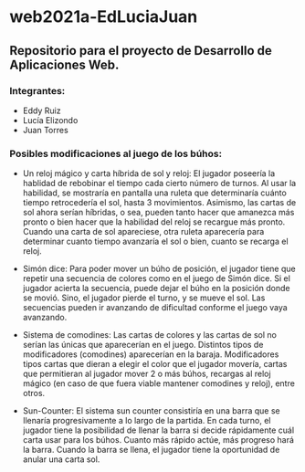 # web2021a-EdLuciaJuan

## Repositorio para el proyecto de Desarrollo de Aplicaciones Web.

### Integrantes:
- Eddy Ruiz
- Lucía Elizondo
- Juan Torres

### Posibles modificaciones al juego de los búhos:

- Un reloj mágico y carta híbrida de sol y reloj: El jugador poseería la hablidad de rebobinar el tiempo cada cierto número de turnos. Al usar la habilidad, se mostraría en pantalla una ruleta que determinaría cuánto tiempo retrocedería el sol, hasta 3 movimientos. Asimismo, las cartas de sol ahora serían híbridas, o sea, pueden tanto hacer que amanezca más pronto o bien hacer que la habilidad del reloj se recargue más pronto. Cuando una carta de sol apareciese, otra ruleta aparecería para determinar cuanto tiempo avanzaría el sol o bien, cuanto se recarga el reloj.

- Simón dice: Para poder mover un búho de posición, el jugador tiene que repetir una secuencia de colores como en el juego de Simón dice. Si el jugador acierta la secuencia, puede dejar el búho en la posición donde se movió. Sino, el jugador pierde el turno, y se mueve el sol. Las secuencias pueden ir avanzando de dificultad conforme el juego vaya avanzando. 

- Sistema de comodines: Las cartas de colores y las cartas de sol no serían las únicas que aparecerían en el juego. Distintos tipos de modificadores (comodines) aparecerían en la baraja. Modificadores tipos cartas que dieran a elegir el color que el jugador movería, cartas que permitieran al jugador mover 2 o más búhos, recargas al reloj mágico (en caso de que fuera viable mantener comodines y reloj), entre otros.

- Sun-Counter: El sistema sun counter consistiría en una barra que se llenaría progresivamente a lo largo de la partida. En cada turno, el jugador tiene la posibilidad de llenar la barra si decide rápidamente cuál carta usar para los búhos. Cuanto más rápido actúe, más progreso hará la barra. Cuando la barra se llena, el jugador tiene la oportunidad de anular una carta sol. 
